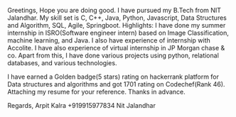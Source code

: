 
Greetings,
Hope you are doing good.
I have pursued my B.Tech from NIT Jalandhar. My skill set is C, C++, Java, Python, Javascript, Data Structures and Algorithm, SQL, Agile, Springboot.
Highlights:
I have done my summer internship in ISRO(Software engineer intern) based on Image Classification, machine learning, and Java. I also have experience of internship with Accolite. 
I  have also experience of virtual internship in JP Morgan chase & co. Apart from this, I have done various projects using python, relational databases, and various technologies.

I have earned a Golden badge(5 stars) rating on hackerrank platform for Data structures and algorithms and got 1701 rating on Codechef(Rank 46).  
Attaching my resume for your reference. Thanks in advance.

Regards,
Arpit Kalra 
+919915977834
 Nit Jalandhar
